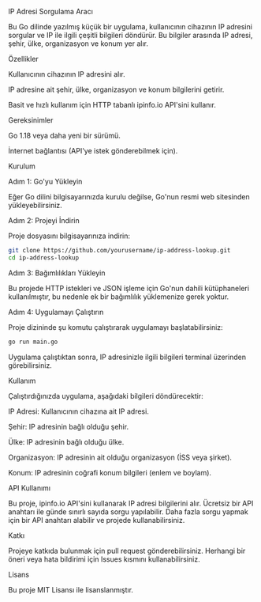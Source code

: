 
IP Adresi Sorgulama Aracı

Bu Go dilinde yazılmış küçük bir uygulama, kullanıcının cihazının IP adresini sorgular ve IP ile ilgili çeşitli bilgileri döndürür. Bu bilgiler arasında IP adresi, şehir, ülke, organizasyon ve konum yer alır.

Özellikler

Kullanıcının cihazının IP adresini alır.

IP adresine ait şehir, ülke, organizasyon ve konum bilgilerini getirir.

Basit ve hızlı kullanım için HTTP tabanlı ipinfo.io API'sini kullanır.


Gereksinimler

Go 1.18 veya daha yeni bir sürümü.

İnternet bağlantısı (API'ye istek gönderebilmek için).


Kurulum

Adım 1: Go'yu Yükleyin

Eğer Go dilini bilgisayarınızda kurulu değilse, Go'nun resmi web sitesinden yükleyebilirsiniz.

Adım 2: Projeyi İndirin

Proje dosyasını bilgisayarınıza indirin:

```sh
git clone https://github.com/yourusername/ip-address-lookup.git
cd ip-address-lookup
```

Adım 3: Bağımlılıkları Yükleyin

Bu projede HTTP istekleri ve JSON işleme için Go'nun dahili kütüphaneleri kullanılmıştır, bu nedenle ek bir bağımlılık yüklemenize gerek yoktur.

Adım 4: Uygulamayı Çalıştırın

Proje dizininde şu komutu çalıştırarak uygulamayı başlatabilirsiniz:
```sh
go run main.go
```
Uygulama çalıştıktan sonra, IP adresinizle ilgili bilgileri terminal üzerinden görebilirsiniz.

Kullanım

Çalıştırdığınızda uygulama, aşağıdaki bilgileri döndürecektir:

IP Adresi: Kullanıcının cihazına ait IP adresi.

Şehir: IP adresinin bağlı olduğu şehir.

Ülke: IP adresinin bağlı olduğu ülke.

Organizasyon: IP adresinin ait olduğu organizasyon (İSS veya şirket).

Konum: IP adresinin coğrafi konum bilgileri (enlem ve boylam).


API Kullanımı

Bu proje, ipinfo.io API'sini kullanarak IP adresi bilgilerini alır. Ücretsiz bir API anahtarı ile günde sınırlı sayıda sorgu yapılabilir. Daha fazla sorgu yapmak için bir API anahtarı alabilir ve projede kullanabilirsiniz.

Katkı

Projeye katkıda bulunmak için pull request gönderebilirsiniz. Herhangi bir öneri veya hata bildirimi için Issues kısmını kullanabilirsiniz.

Lisans

Bu proje MIT Lisansı ile lisanslanmıştır.
